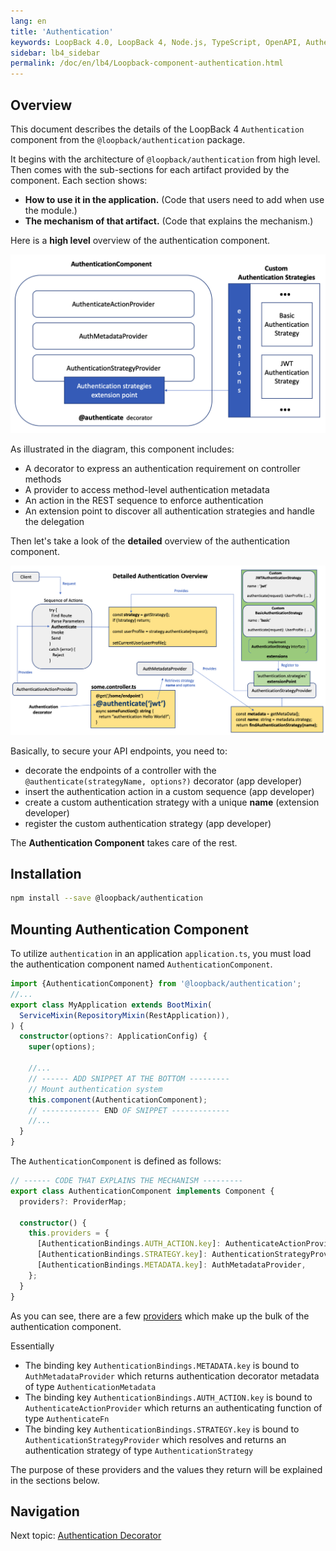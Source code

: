 ```yaml
---
lang: en
title: 'Authentication'
keywords: LoopBack 4.0, LoopBack 4, Node.js, TypeScript, OpenAPI, Authentication
sidebar: lb4_sidebar
permalink: /doc/en/lb4/Loopback-component-authentication.html
---
```


## Overview

This document describes the details of the LoopBack 4 `Authentication` component
from the `@loopback/authentication` package.

It begins with the architecture of `@loopback/authentication` from high level.
Then comes with the sub-sections for each artifact provided by the component.
Each section shows:

- **How to use it in the application.** (Code that users need to add when use
  the module.)
- **The mechanism of that artifact.** (Code that explains the mechanism.)

Here is a **high level** overview of the authentication component.

![authentication_overview_highlevel](./imgs/authentication_overview_highlevel.png)

As illustrated in the diagram, this component includes:

- A decorator to express an authentication requirement on controller methods
- A provider to access method-level authentication metadata
- An action in the REST sequence to enforce authentication
- An extension point to discover all authentication strategies and handle the
  delegation

Then let's take a look of the **detailed** overview of the authentication
component.

![authentication_overview_detailed](./imgs/authentication_overview_detailed.png)

Basically, to secure your API endpoints, you need to:

- decorate the endpoints of a controller with the
  `@authenticate(strategyName, options?)` decorator (app developer)
- insert the authentication action in a custom sequence (app developer)
- create a custom authentication strategy with a unique **name** (extension
  developer)
- register the custom authentication strategy (app developer)

The **Authentication Component** takes care of the rest.

## Installation

```sh
npm install --save @loopback/authentication
```

## Mounting Authentication Component

To utilize `authentication` in an application `application.ts`, you must load
the authentication component named `AuthenticationComponent`.

```ts
import {AuthenticationComponent} from '@loopback/authentication';
//...
export class MyApplication extends BootMixin(
  ServiceMixin(RepositoryMixin(RestApplication)),
) {
  constructor(options?: ApplicationConfig) {
    super(options);

    //...
    // ------ ADD SNIPPET AT THE BOTTOM ---------
    // Mount authentication system
    this.component(AuthenticationComponent);
    // ------------- END OF SNIPPET -------------
    //...
  }
}
```

The `AuthenticationComponent` is defined as follows:

```ts
// ------ CODE THAT EXPLAINS THE MECHANISM ---------
export class AuthenticationComponent implements Component {
  providers?: ProviderMap;

  constructor() {
    this.providers = {
      [AuthenticationBindings.AUTH_ACTION.key]: AuthenticateActionProvider,
      [AuthenticationBindings.STRATEGY.key]: AuthenticationStrategyProvider,
      [AuthenticationBindings.METADATA.key]: AuthMetadataProvider,
    };
  }
}
```

As you can see, there are a few [providers](Creating-components.md#providers)
which make up the bulk of the authentication component.

Essentially

- The binding key `AuthenticationBindings.METADATA.key` is bound to
  `AuthMetadataProvider` which returns authentication decorator metadata of type
  `AuthenticationMetadata`
- The binding key `AuthenticationBindings.AUTH_ACTION.key` is bound to
  `AuthenticateActionProvider` which returns an authenticating function of type
  `AuthenticateFn`
- The binding key `AuthenticationBindings.STRATEGY.key` is bound to
  `AuthenticationStrategyProvider` which resolves and returns an authentication
  strategy of type `AuthenticationStrategy`

The purpose of these providers and the values they return will be explained in
the sections below.

## Navigation

Next topic: [Authentication Decorator](Authentication-component-decorator.md)
